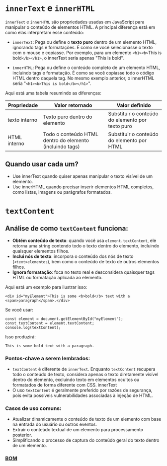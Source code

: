 # `innerText` e `innerHTML`

`innerText` e `innerHTML` são propriedades usadas em JavaScript para manipular o conteúdo de elementos HTML. A principal diferença está em como elas interpretam esse conteúdo:

- `innerText`: Pega ou define o **texto puro** dentro de um elemento HTML, ignorando tags e formatações. É como se você selecionasse o texto com o mouse e copiasse. Por exemplo, para um elemento `<h1><b>`This is bold`</b></h1>`, o innerText seria apenas "This is bold".

- `innerHTML`: Pega ou define o conteúdo completo de um elemento HTML, incluindo tags e formatação. É como se você copiasse todo o código HTML dentro daquela tag. No mesmo exemplo anterior, o innerHTML seria "`<h1><b>This is bold</b></h1>`".

Aqui está uma tabela resumindo as diferenças:

| Propriedade | Valor retornado | Valor definido |
|-------------|-----------------|----------------|
| texto interno | Texto puro dentro do elemento | Substituir o conteúdo do elemento por texto puro |
| HTML interno | Todo o conteúdo HTML dentro do elemento (incluindo tags) | Substituir o conteúdo do elemento por HTML |

## Quando usar cada um?

- Use innerText quando quiser apenas manipular o texto visível de um elemento.
- Use innerHTML quando precisar inserir elementos HTML completos, como listas, imagens ou parágrafos formatados.

# `textContent`

## Análise de como `textContent` funciona:

- **Obtém conteúdo de texto**: quando você usa `element.textContent`, ele retorna uma string contendo todo o texto dentro do elemento, incluindo quaisquer elementos filhos.
- **Inclui nós de texto**: incorpora o conteúdo dos nós de texto (`<text>elementos`), bem como o conteúdo de texto de outros elementos filhos.
- **Ignora formatação**: foca no texto real e desconsidera quaisquer tags HTML ou formatação aplicada ao elemento.

Aqui está um exemplo para ilustrar isso:

```
<div id="myElement">This is some <b>bold</b> text with a <span>paragraph</span>.</div>
```

Se você usar:

```
const element = document.getElementById("myElement");
const textContent = element.textContent;
console.log(textContent);
```

Isso produzirá:

```
This is some bold text with a paragraph.
```

### Pontos-chave a serem lembrados:

- `textContent` é diferente de `innerText`. Enquanto `textContent` recupera todo o conteúdo de texto, considera apenas o texto diretamente visível dentro do elemento, excluindo texto em elementos ocultos ou formatados de forma diferente com CSS. innerText
- O uso `textContent` é geralmente preferido por razões de segurança, pois evita possíveis vulnerabilidades associadas à injeção de HTML.

### Casos de uso comuns:

- Atualizar dinamicamente o conteúdo de texto de um elemento com base na entrada do usuário ou outros eventos.
- Extrair o conteúdo textual de um elemento para processamento posterior.
- Simplificando o processo de captura do conteúdo geral do texto dentro de um elemento.


### [BOM](../dom.md)
